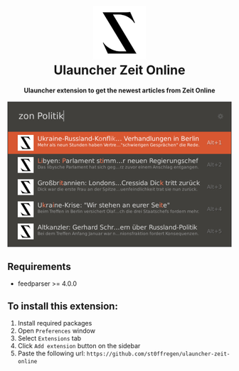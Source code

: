 <!--suppress HtmlDeprecatedAttribute -->
<h1 align="center">
    <img alt="Ulauncher Zeit Online Logo" src="https://raw.githubusercontent.com/st0ffregen/ulauncher-zeit-online/main/images/icon.png?sanitize=true" width=120>
    <br>
  Ulauncher Zeit Online
</h1>


<h4 align="center">
    Ulauncher extension to get the newest articles from Zeit Online
    <br><br>
    <img alt="Ulauncher Zeit Online Demo Picture" src="https://raw.githubusercontent.com/st0ffregen/ulauncher-zeit-online/main/images/demo.png?sanitize=true">
    <br>
</h4>

## Requirements
- feedparser >= 4.0.0

## To install this extension:

1. Install required packages
2. Open `Preferences` window
3. Select `Extensions` tab
4. Click `Add extension` button on the sidebar
5. Paste the following url: `https://github.com/st0ffregen/ulauncher-zeit-online`